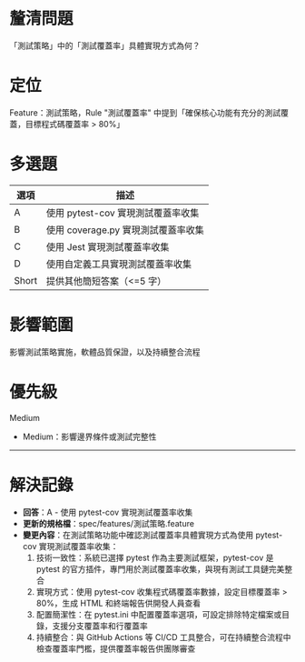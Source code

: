 # 釐清問題

「測試策略」中的「測試覆蓋率」具體實現方式為何？

# 定位

Feature：測試策略，Rule "測試覆蓋率" 中提到「確保核心功能有充分的測試覆蓋，目標程式碼覆蓋率 > 80%」

# 多選題

| 選項 | 描述 |
|--------|-------------|
| A | 使用 pytest-cov 實現測試覆蓋率收集 |
| B | 使用 coverage.py 實現測試覆蓋率收集 |
| C | 使用 Jest 實現測試覆蓋率收集 |
| D | 使用自定義工具實現測試覆蓋率收集 |
| Short | 提供其他簡短答案（<=5 字） |

# 影響範圍

影響測試策略實施，軟體品質保證，以及持續整合流程

# 優先級

Medium
- Medium：影響邊界條件或測試完整性

---

# 解決記錄

- **回答**：A - 使用 pytest-cov 實現測試覆蓋率收集
- **更新的規格檔**：spec/features/測試策略.feature
- **變更內容**：在測試策略功能中確認測試覆蓋率具體實現方式為使用 pytest-cov 實現測試覆蓋率收集：
  1. 技術一致性：系統已選擇 pytest 作為主要測試框架，pytest-cov 是 pytest 的官方插件，專門用於測試覆蓋率收集，與現有測試工具鏈完美整合
  2. 實現方式：使用 pytest-cov 收集程式碼覆蓋率數據，設定目標覆蓋率 > 80%，生成 HTML 和終端報告供開發人員查看
  3. 配置簡潔性：在 pytest.ini 中配置覆蓋率選項，可設定排除特定檔案或目錄，支援分支覆蓋率和行覆蓋率
  4. 持續整合：與 GitHub Actions 等 CI/CD 工具整合，可在持續整合流程中檢查覆蓋率門檻，提供覆蓋率報告供團隊審查
